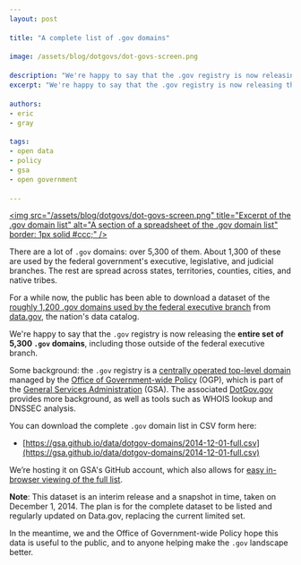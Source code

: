 ```yaml
---
layout: post

title: "A complete list of .gov domains"

image: /assets/blog/dotgovs/dot-govs-screen.png

description: "We're happy to say that the .gov registry is now releasing the entire set of 5,300 .gov domains, including those outside of the federal executive branch."
excerpt: "We're happy to say that the .gov registry is now releasing the entire set of 5,300 .gov domains, including those outside of the federal executive branch."

authors:
- eric
- gray

tags:
- open data
- policy
- gsa
- open government

---
```

<a target="_blank" href="https://gsa.github.io/data/dotgov-domains/2014-12-01-full.csv"><img src="/assets/blog/dotgovs/dot-govs-screen.png" title="Excerpt of the .gov domain list" alt="A section of a spreadsheet of the .gov domain list" border: 1px solid #ccc;" /></a>

There are a lot of `.gov` domains: over 5,300 of them. About 1,300 of these are used by the federal government's executive, legislative, and judicial branches. The rest are spread across states, territories, counties, cities, and native tribes.

For a while now, the public has been able to download a dataset of the [roughly 1,200 .gov domains used by the federal executive branch](https://catalog.data.gov/dataset/gov-domains-api) from [data.gov](https://www.data.gov), the nation's data catalog.

We're happy to say that the `.gov` registry is now releasing the **entire set of 5,300 `.gov` domains**, including those outside of the federal executive branch.

<!-- more -->

Some background: the `.gov` registry is a [centrally operated top-level domain](https://www.dotgov.gov) managed by the [Office of Government-wide Policy](http://www.gsa.gov/portal/content/104550) (OGP), which is part of the [General Services Administration](http://www.gsa.gov/) (GSA). The associated [DotGov.gov](http://www.dotgov.gov) provides more background, as well as tools such as WHOIS lookup and DNSSEC analysis.

You can download the complete `.gov` domain list in CSV form here:

 * [https://gsa.github.io/data/dotgov-domains/2014-12-01-full.csv](https://gsa.github.io/data/dotgov-domains/2014-12-01-full.csv)

We’re hosting it on GSA's GitHub account, which also allows for [easy in-browser viewing of the full list](https://github.com/GSA/data/blob/gh-pages/dotgov-domains/2014-12-01-full.csv).

**Note**: This dataset is an interim release and a snapshot in time, taken on December 1, 2014. The plan is for the complete dataset to be listed and regularly updated on Data.gov, replacing the current limited set.

In the meantime, we and the Office of Government-wide Policy hope this data is useful to the public, and to anyone helping make the `.gov` landscape better.
